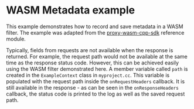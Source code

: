 # WASM Metadata example

This example demonstrates how to record and save metadata in a WASM filter. The example was adapted from the [proxy-wasm-cpp-sdk](https://github.com/proxy-wasm/proxy-wasm-cpp-sdk) reference module.

Typically, fields from requests are not available when the response is returned. For example, the request path would not be available at the same time as the response status code. However, this can be achieved easily using the WASM filter demonstrated here. A member variable called `path` is created in the `ExampleContext` class in `myproject.cc`. This variable is populated with the request path inside the `onRequestHeaders` callback. It is still available in the response - as can be seen in the `onResponseHeaders` callback, the status code is printed to the log as well as the saved request path.
